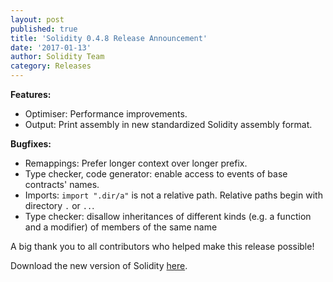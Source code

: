 ```yaml
---
layout: post
published: true
title: 'Solidity 0.4.8 Release Announcement'
date: '2017-01-13'
author: Solidity Team
category: Releases
---
```


**Features:**
- Optimiser: Performance improvements.
- Output: Print assembly in new standardized Solidity assembly format.

**Bugfixes:**
- Remappings: Prefer longer context over longer prefix.
- Type checker, code generator: enable access to events of base contracts' names.
- Imports: `import ".dir/a"` is not a relative path.  Relative paths begin with directory `.` or `..`.
- Type checker: disallow inheritances of different kinds (e.g. a function and a modifier) of members of the same name



A big thank you to all contributors who helped make this release possible!

Download the new version of Solidity [here](https://github.com/ethereum/solidity/releases/tag/v0.4.8).
  